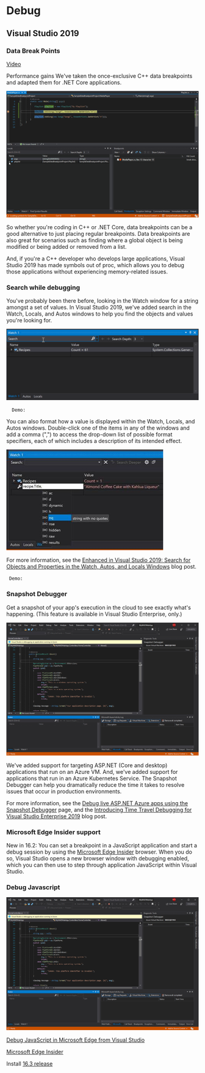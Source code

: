 # Debug

## Visual Studio 2019

### Data Break Points

[Video](https://www.youtube.com/watch?v=hr72Fs8n_9c)

Performance gains
We've taken the once-exclusive C++ data breakpoints and adapted them for .NET Core applications.


![alt text](https://github.com/Onemanwolf/visual-studio-2019/blob/master/docs/images/debug-data-breakpoints.gif?raw=true "Request Pipeline")

So whether you're coding in C++ or .NET Core, data breakpoints can be a good alternative to just placing regular breakpoints. Data breakpoints are also great for scenarios such as finding where a global object is being modified or being added or removed from a list.

And, if you're a C++ developer who develops large applications, Visual Studio 2019 has made symbols out of proc, which allows you to debug those applications without experiencing memory-related issues.

### Search while debugging

You've probably been there before, looking in the Watch window for a string amongst a set of values. In Visual Studio 2019, we've added search in the Watch, Locals, and Autos windows to help you find the objects and values you're looking for.

![alt text](https://github.com/Onemanwolf/visual-studio-2019/blob/master/docs/images/debug-window-search.gif?raw=true "Request Pipeline")

```
  Demo:

```

You can also format how a value is displayed within the Watch, Locals, and Autos windows. Double-click one of the items in any of the windows and add a comma (",") to access the drop-down list of possible format specifiers, each of which includes a description of its intended effect.

![alt text](https://github.com/Onemanwolf/visual-studio-2019/blob/master/docs/images/search-watch-window.png?raw=true "Request Pipeline")

For more information, see the [Enhanced in Visual Studio 2019: Search for Objects and Properties in the Watch, Autos, and Locals Windows](https://devblogs.microsoft.com/visualstudio/enhanced-in-visual-studio-2019-search-for-objects-and-properties-in-the-watch-autos-and-locals-windows/) blog post.

```
 Demo:

```

### Snapshot Debugger
Get a snapshot of your app's execution in the cloud to see exactly what's happening. (This feature is available in Visual Studio Enterprise, only.)

![alt text](https://github.com/Onemanwolf/visual-studio-2019/blob/master/docs/images/snapshot-debugger.gif?raw=true "Request Pipeline")

We've added support for targeting ASP.NET (Core and desktop) applications that run on an Azure VM. And, we've added support for applications that run in an Azure Kubernetes Service. The Snapshot Debugger can help you dramatically reduce the time it takes to resolve issues that occur in production environments.

For more information, see the [Debug live ASP.NET Azure apps using the Snapshot Debugger](https://docs.microsoft.com/en-us/visualstudio/debugger/debug-live-azure-applications?view=vs-2019) page, and the [Introducing Time Travel Debugging for Visual Studio Enterprise 2019](https://devblogs.microsoft.com/visualstudio/introducing-time-travel-debugging-for-visual-studio-enterprise-2019/) blog post.

### Microsoft Edge Insider support
New in 16.2: You can set a breakpoint in a JavaScript application and start a debug session by using the [Microsoft Edge Insider](https://www.microsoftedgeinsider.com/en-us/) browser. When you do so, Visual Studio opens a new browser window with debugging enabled, which you can then use to step through application JavaScript within Visual Studio.

### Debug Javascript

![alt text](https://github.com/Onemanwolf/visual-studio-2019/blob/master/docs/images/snapshot-debugger.gif?raw=true "Request Pipeline")

[Debug JavaScript in Microsoft Edge from Visual Studio](https://devblogs.microsoft.com/visualstudio/debug-javascript-in-microsoft-edge-from-visual-studio/)

[Microsoft Edge Insider](https://www.microsoftedgeinsider.com/en-us/)

Install [16.3 release](https://devblogs.microsoft.com/visualstudio/debug-javascript-in-microsoft-edge-from-visual-studio/)